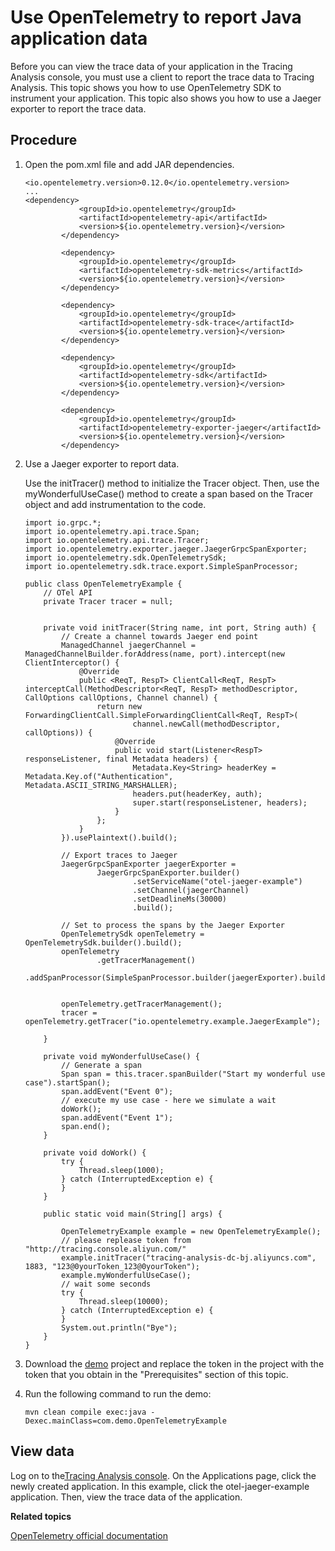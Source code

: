 # Use OpenTelemetry to report Java application data

Before you can view the trace data of your application in the Tracing Analysis console, you must use a client to report the trace data to Tracing Analysis. This topic shows you how to use OpenTelemetry SDK to instrument your application. This topic also shows you how to use a Jaeger exporter to report the trace data.



## Procedure

1.  Open the pom.xml file and add JAR dependencies.

    ```
    <io.opentelemetry.version>0.12.0</io.opentelemetry.version>
    ...
    <dependency>
                <groupId>io.opentelemetry</groupId>
                <artifactId>opentelemetry-api</artifactId>
                <version>${io.opentelemetry.version}</version>
            </dependency>
    
            <dependency>
                <groupId>io.opentelemetry</groupId>
                <artifactId>opentelemetry-sdk-metrics</artifactId>
                <version>${io.opentelemetry.version}</version>
            </dependency>
    
            <dependency>
                <groupId>io.opentelemetry</groupId>
                <artifactId>opentelemetry-sdk-trace</artifactId>
                <version>${io.opentelemetry.version}</version>
            </dependency>
    
            <dependency>
                <groupId>io.opentelemetry</groupId>
                <artifactId>opentelemetry-sdk</artifactId>
                <version>${io.opentelemetry.version}</version>
            </dependency>
    
            <dependency>
                <groupId>io.opentelemetry</groupId>
                <artifactId>opentelemetry-exporter-jaeger</artifactId>
                <version>${io.opentelemetry.version}</version>
            </dependency>
    ```

2.  Use a Jaeger exporter to report data.

    Use the initTracer\(\) method to initialize the Tracer object. Then, use the myWonderfulUseCase\(\) method to create a span based on the Tracer object and add instrumentation to the code.

    ```
    import io.grpc.*;
    import io.opentelemetry.api.trace.Span;
    import io.opentelemetry.api.trace.Tracer;
    import io.opentelemetry.exporter.jaeger.JaegerGrpcSpanExporter;
    import io.opentelemetry.sdk.OpenTelemetrySdk;
    import io.opentelemetry.sdk.trace.export.SimpleSpanProcessor;
    
    public class OpenTelemetryExample {
        // OTel API
        private Tracer tracer = null;
    
    
        private void initTracer(String name, int port, String auth) {
            // Create a channel towards Jaeger end point
            ManagedChannel jaegerChannel = ManagedChannelBuilder.forAddress(name, port).intercept(new ClientInterceptor() {
                @Override
                public <ReqT, RespT> ClientCall<ReqT, RespT> interceptCall(MethodDescriptor<ReqT, RespT> methodDescriptor, CallOptions callOptions, Channel channel) {
                    return new ForwardingClientCall.SimpleForwardingClientCall<ReqT, RespT>(
                            channel.newCall(methodDescriptor, callOptions)) {
                        @Override
                        public void start(Listener<RespT> responseListener, final Metadata headers) {
                            Metadata.Key<String> headerKey = Metadata.Key.of("Authentication", Metadata.ASCII_STRING_MARSHALLER);
                            headers.put(headerKey, auth);
                            super.start(responseListener, headers);
                        }
                    };
                }
            }).usePlaintext().build();
    
            // Export traces to Jaeger
            JaegerGrpcSpanExporter jaegerExporter =
                    JaegerGrpcSpanExporter.builder()
                            .setServiceName("otel-jaeger-example")
                            .setChannel(jaegerChannel)
                            .setDeadlineMs(30000)
                            .build();
    
            // Set to process the spans by the Jaeger Exporter
            OpenTelemetrySdk openTelemetry = OpenTelemetrySdk.builder().build();
            openTelemetry
                    .getTracerManagement()
                    .addSpanProcessor(SimpleSpanProcessor.builder(jaegerExporter).build());
    
    
            openTelemetry.getTracerManagement();
            tracer = openTelemetry.getTracer("io.opentelemetry.example.JaegerExample");
    
        }
    
        private void myWonderfulUseCase() {
            // Generate a span
            Span span = this.tracer.spanBuilder("Start my wonderful use case").startSpan();
            span.addEvent("Event 0");
            // execute my use case - here we simulate a wait
            doWork();
            span.addEvent("Event 1");
            span.end();
        }
    
        private void doWork() {
            try {
                Thread.sleep(1000);
            } catch (InterruptedException e) {
            }
        }
    
        public static void main(String[] args) {
    
            OpenTelemetryExample example = new OpenTelemetryExample();
            // please replease token from "http://tracing.console.aliyun.com/"
            example.initTracer("tracing-analysis-dc-bj.aliyuncs.com", 1883, "123@0yourToken_123@0yourToken");
            example.myWonderfulUseCase();
            // wait some seconds
            try {
                Thread.sleep(10000);
            } catch (InterruptedException e) {
            }
            System.out.println("Bye");
        }
    }
    ```

3.  Download the [demo](https://yuque.alibaba-inc.com/docs/share/78105bd6-a7a1-4476-85a1-9b896ac4cefe?#) project and replace the token in the project with the token that you obtain in the "Prerequisites" section of this topic.

4.  Run the following command to run the demo:

    ```
    mvn clean compile exec:java -Dexec.mainClass=com.demo.OpenTelemetryExample
    ```


## View data

Log on to the[Tracing Analysis console](https://tracing-sg.console.aliyun.com/). On the Applications page, click the newly created application. In this example, click the otel-jaeger-example application. Then, view the trace data of the application.

**Related topics**  


[OpenTelemetry official documentation](https://github.com/open-telemetry/opentelemetry-java/tree/master/examples/jaeger)

